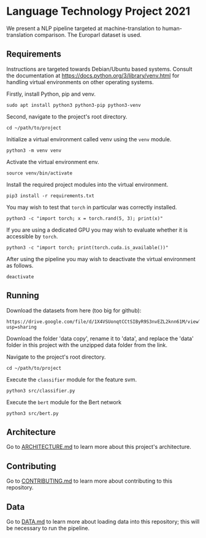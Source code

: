 # Language Technology Project 2021

We present a NLP pipeline targeted at machine-translation to human-translation comparison.
The Europarl dataset is used.

## Requirements

Instructions are targeted towards Debian/Ubuntu based systems.
Consult the documentation at <https://docs.python.org/3/library/venv.html> for handling virtual environments on other operating systems.

Firstly, install Python, pip and venv.

    sudo apt install python3 python3-pip python3-venv

Second, navigate to the project's root directory.

    cd ~/path/to/project

Initialize a virtual environment called venv using the `venv` module.

    python3 -m venv venv

Activate the virtual environment env.

    source venv/bin/activate

Install the required project modules into the virtual environment.

    pip3 install -r requirements.txt

You may wish to test that `torch` in particular was correctly installed.

    python3 -c "import torch; x = torch.rand(5, 3); print(x)"

If you are using a dedicated GPU you may wish to evaluate whether it is accessible by `torch`.

    python3 -c "import torch; print(torch.cuda.is_available())"

After using the pipeline you may wish to deactivate the virtual environment as follows.

    deactivate

## Running

Download the datasets from here (too big for github):

    https://drive.google.com/file/d/1X4VSUonqtCCtSIByR9S3nvEZL2knn61M/view?usp=sharing

Download the folder 'data copy', rename it to 'data', and replace the 'data' folder in this project with the unzipped data folder from the link.

Navigate to the project's root directory.

    cd ~/path/to/project

Execute the `classifier` module for the feature svm.

    python3 src/classifier.py

Execute the `bert` module for the Bert network

    python3 src/bert.py

## Architecture

Go to [ARCHITECTURE.md](ARCHITECTURE.md) to learn more about this project's architecture.

## Contributing

Go to [CONTRIBUTING.md](CONTRIBUTING.md) to learn more about contributing to this repository.

## Data

Go to [DATA.md](data/DATA.md) to learn more about loading data into this repository; this will be necessary to run the pipeline.
